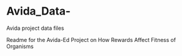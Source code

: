 # Avida_Data-

Avida project data files 

Readme for the Avida-Ed Project on How Rewards Affect Fitness of Organisms
